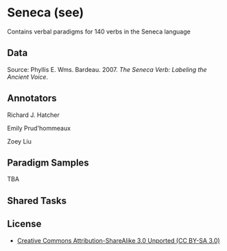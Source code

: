 # Seneca (see)

Contains verbal paradigms for 140 verbs in the Seneca language

## Data

Source: Phyllis E. Wms. Bardeau. 2007. *The Seneca Verb: Labeling the Ancient Voice*.

## Annotators
Richard J. Hatcher

Emily Prud'hommeaux

Zoey Liu

## Paradigm Samples
TBA

## Shared Tasks


## License
- [Creative Commons Attribution-ShareAlike 3.0 Unported (CC BY-SA 3.0)](https://creativecommons.org/licenses/by-sa/3.0/)
